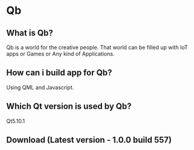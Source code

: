 # Qb

What is Qb?
--------------------
Qb is a world for the creative people. That world can be filled up with IoT apps or Games or Any kind of Applications.


How can i build app for Qb?
---------------------------
Using QML and Javascript.


Which Qt version is used by Qb?
-------------------------------
Qt5.10.1


Download (Latest version - 1.0.0 build 557)
-------------------------------------------------------------
